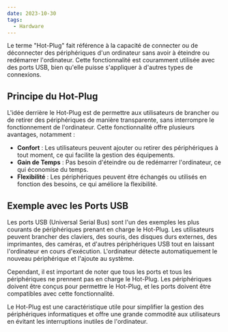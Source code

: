 ```yaml
---
date: 2023-10-30
tags:
  - Hardware
---
```


Le terme "Hot-Plug" fait référence à la capacité de connecter ou de déconnecter des périphériques d'un ordinateur sans avoir à éteindre ou redémarrer l'ordinateur. Cette fonctionnalité est couramment utilisée avec des ports USB, bien qu'elle puisse s'appliquer à d'autres types de connexions.

## **Principe du Hot-Plug**

L'idée derrière le Hot-Plug est de permettre aux utilisateurs de brancher ou de retirer des périphériques de manière transparente, sans interrompre le fonctionnement de l'ordinateur. Cette fonctionnalité offre plusieurs avantages, notamment :

- **Confort** : Les utilisateurs peuvent ajouter ou retirer des périphériques à tout moment, ce qui facilite la gestion des équipements.
- **Gain de Temps** : Pas besoin d'éteindre ou de redémarrer l'ordinateur, ce qui économise du temps.
- **Flexibilité** : Les périphériques peuvent être échangés ou utilisés en fonction des besoins, ce qui améliore la flexibilité.

## **Exemple avec les Ports USB**

Les ports USB (Universal Serial Bus) sont l'un des exemples les plus courants de périphériques prenant en charge le Hot-Plug. Les utilisateurs peuvent brancher des claviers, des souris, des disques durs externes, des imprimantes, des caméras, et d'autres périphériques USB tout en laissant l'ordinateur en cours d'exécution. L'ordinateur détecte automatiquement le nouveau périphérique et l'ajoute au système.

Cependant, il est important de noter que tous les ports et tous les périphériques ne prennent pas en charge le Hot-Plug. Les périphériques doivent être conçus pour permettre le Hot-Plug, et les ports doivent être compatibles avec cette fonctionnalité.

Le Hot-Plug est une caractéristique utile pour simplifier la gestion des périphériques informatiques et offre une grande commodité aux utilisateurs en évitant les interruptions inutiles de l'ordinateur.
